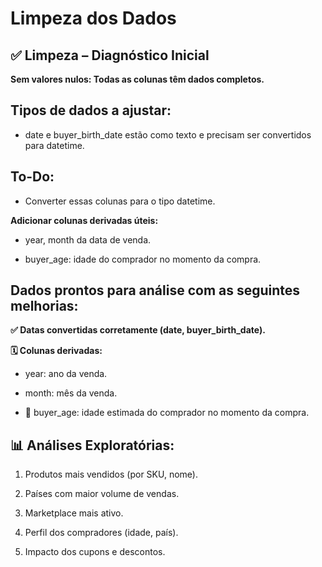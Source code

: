 # Limpeza dos Dados

## ✅ Limpeza – Diagnóstico Inicial

**Sem valores nulos: Todas as colunas têm dados completos.**

## Tipos de dados a ajustar:

- date e buyer_birth_date estão como texto e precisam ser convertidos para datetime.

## To-Do:

- Converter essas colunas para o tipo datetime.

**Adicionar colunas derivadas úteis:**

- year, month da data de venda.

- buyer_age: idade do comprador no momento da compra.

## Dados prontos para análise com as seguintes melhorias:

**✅ Datas convertidas corretamente (date, buyer_birth_date).**

**🗓️ Colunas derivadas:**

- year: ano da venda.

- month: mês da venda.

- 👤 buyer_age: idade estimada do comprador no momento da compra.

## 📊 Análises Exploratórias:

1. Produtos mais vendidos (por SKU, nome).

2. Países com maior volume de vendas.

3. Marketplace mais ativo.

4. Perfil dos compradores (idade, país).

5. Impacto dos cupons e descontos.
